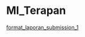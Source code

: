 # Ml_Terapan

[format_laporan_submission_1](https://github.com/DickySaragih/Ml_Terapan/blob/main/format_laporan_submission_1.md)
